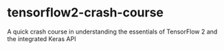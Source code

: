 # tensorflow2-crash-course
A quick crash course in understanding the essentials of TensorFlow 2 and the integrated Keras API 
